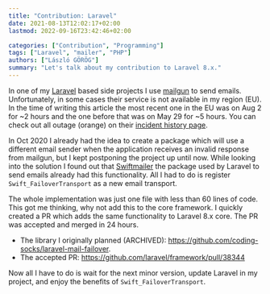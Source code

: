 ```yaml
---
title: "Contribution: Laravel"
date: 2021-08-13T12:02:17+02:00
lastmod: 2022-09-16T23:42:46+02:00

categories: ["Contribution", "Programming"]
tags: ["Laravel", "mailer", "PHP"]
authors: ["László GÖRÖG"]
summary: "Let's talk about my contribution to Laravel 8.x."
---
```

In one of my [Laravel] based side projects I use [mailgun] to send emails. Unfortunately, in some cases their service is not available in my region (EU). In the time of writing this article the most recent one in the EU was on Aug 2 for ~2 hours and the one before that was on May 29 for ~5 hours. You can check out all outage (orange) on their [incident history page][mailgun.incident-history].

In Oct 2020 I already had the idea to create a package which will use a different email sender when the application receives an invalid response from mailgun, but I kept postponing the project up until now. While looking into the solution I found out that [Swiftmailer] the package used by Laravel to send emails already had this functionality. All I had to do is register `Swift_FailoverTransport` as a new email transport.

The whole implementation was just one file with less than 60 lines of code. This got me thinking, why not add this to the core framework. I quickly created a PR which adds the same functionality to Laravel 8.x core. The PR was accepted and merged in 24 hours.

- The library I originally planned (ARCHIVED): https://github.com/coding-socks/laravel-mail-failover.
- The accepted PR: https://github.com/laravel/framework/pull/38344

Now all I have to do is wait for the next minor version, update Laravel in my project, and enjoy the benefits of `Swift_FailoverTransport`.

[Laravel]: https://laravel.com/
[mailgun]: https://www.mailgun.com/
[mailgun.incident-history]: https://status.mailgun.com/history
[Swiftmailer]: https://github.com/swiftmailer/swiftmailer
